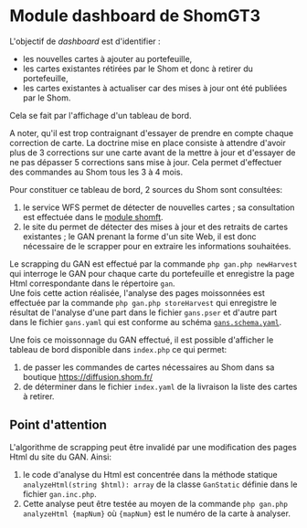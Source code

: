 # Module dashboard de ShomGT3
L'objectif de *dashboard* est d'identifier :

- les nouvelles cartes à ajouter au portefeuille,
- les cartes existantes rétirées par le Shom et donc à retirer du portefeuille,
- les cartes existantes à actualiser car des mises à jour ont été publiées par le Shom.

Cela se fait par l'affichage d'un tableau de bord.

A noter, qu'il est trop contraignant d'essayer de prendre en compte chaque correction de carte.
La doctrine mise en place consiste à attendre d'avoir plus de 3 corrections sur une carte avant de la mettre à jour
et d'essayer de ne pas dépasser 5 corrections sans mise à jour.
Cela permet d'effectuer des commandes au Shom tous les 3 à 4 mois.

Pour constituer ce tableau de bord, 2 sources du Shom sont consultées:

1. le service WFS permet de détecter de nouvelles cartes ; sa consultation est effectuée dans le [module shomft](../shomft).
2. le site du permet de détecter des mises à jour et des retraits de cartes existantes ;
   le GAN prenant la forme d'un site Web, il est donc nécessaire de le scrapper pour en extraire les informations souhaitées.

Le scrapping du GAN est effectué par la commande `php gan.php newHarvest` qui interroge le GAN pour chaque carte
du portefeuille et enregistre la page Html correspondante dans le répertoire `gan`.  
Une fois cette action réalisée, l'analyse des pages moissonnées est effectuée par la commande `php gan.php storeHarvest`
qui enregistre le résultat de l'analyse d'une part dans le fichier `gans.pser` et d'autre part dans le fichier `gans.yaml`
qui est conforme au schéma [`gans.schema.yaml`](gans.schema.yaml).

Une fois ce moissonnage du GAN effectué, il est possible d'afficher le tableau de bord disponible dans `index.php`
ce qui permet:

1. de passer les commandes de cartes nécessaires au Shom dans sa boutique https://diffusion.shom.fr/
2. de déterminer dans le fichier `index.yaml` de la livraison la liste des cartes à retirer.

## Point d'attention
L'algorithme de scrapping peut être invalidé par une modification des pages Html du site du GAN.
Ainsi:

1. le code d'analyse du Html est concentrée dans la méthode statique `analyzeHtml(string $html): array`
   de la classe `GanStatic` définie dans le fichier `gan.inc.php`.  
2. Cette analyse peut être testée au moyen de la commande `php gan.php analyzeHtml {mapNum}`
   où `{mapNum}` est le numéro de la carte à analyser.
